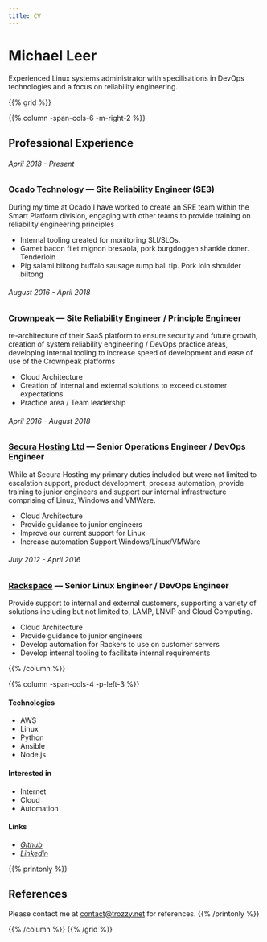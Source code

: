 ```yaml
---
title: CV
---
```

# Michael Leer
Experienced Linux systems administrator with specilisations in DevOps technologies and a focus on reliability engineering.

{{% grid %}}

{{% column -span-cols-6 -m-right-2 %}}
## Professional Experience
###### *April 2018 - Present*
### [Ocado Technology](https://www.ocadotechnology.com/) — Site Reliability Engineer (SE3)

During my time at Ocado I have worked to create an SRE team within the Smart Platform division, engaging with other teams to provide training on reliability engineering principles

* Internal tooling created for monitoring SLI/SLOs.
* Gamet bacon filet mignon bresaola, pork burgdoggen shankle doner. Tenderloin
* Pig salami biltong buffalo sausage rump ball tip. Pork loin shoulder biltong


###### *August 2016 - April 2018*
### [Crownpeak](https://crownpeak.com) — Site Reliability Engineer / Principle Engineer

re-architecture of their SaaS platform to ensure security and future growth, creation of system reliability engineering / DevOps practice areas, developing internal tooling to increase speed of development and ease of use of the Crownpeak platforms

* Cloud Architecture
* Creation of internal and external solutions to exceed customer expectations
* Practice area / Team leadership


###### *April 2016 - August 2018*
### [Secura Hosting Ltd](https://secura.cloud) — Senior Operations Engineer / DevOps Engineer

While at Secura Hosting my primary duties included but were not limited to escalation support, product development, process automation, provide training to junior engineers and support our internal infrastructure comprising of Linux, Windows and VMWare.

* Cloud Architecture
* Provide guidance to junior engineers
* Improve our current support for Linux
* Increase automation Support Windows/Linux/VMWare


###### *July 2012 - April 2016*
### [Rackspace](https://www.rackspace.co.uk) — Senior Linux Engineer / DevOps Engineer

Provide support to internal and external customers, supporting a variety of solutions including but not limited to, LAMP, LNMP and Cloud Computing.

* Cloud Architecture
* Provide guidance to junior engineers
* Develop automation for Rackers to use on customer servers
* Develop internal tooling to facilitate internal requirements

{{% /column %}}

{{% column -span-cols-4 -p-left-3 %}}
#### Technologies
  * AWS
  * Linux
  * Python
  * Ansible
  * Node.js

#### Interested in
  * Internet
  * Cloud
  * Automation

#### Links
- *[Github](https://github.com/trozz)*
- *[Linkedin](https://www.linkedin.com/in/trozz/)*


{{% printonly %}}
##   References
Please contact me at [contact@trozzy.net](mailto:contact@trozzy.net) for references.
{{% /printonly %}}

{{% /column %}}
{{% /grid %}}
